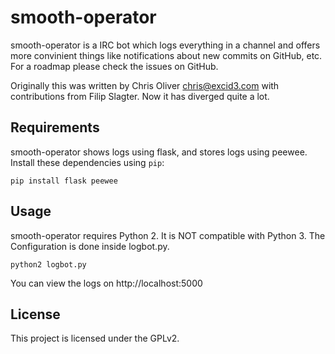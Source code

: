 # smooth-operator

smooth-operator is a IRC bot which logs everything in a channel and offers more convinient things like notifications about new commits on GitHub, etc. For a roadmap please check the issues on GitHub.

Originally this was written by Chris Oliver <chris@excid3.com> with contributions from Filip Slagter. Now it has diverged quite a lot.

## Requirements

smooth-operator shows logs using flask, and stores logs using peewee. Install these dependencies using ``pip``:

    pip install flask peewee

## Usage

smooth-operator requires Python 2. It is NOT compatible with Python 3. The Configuration is done inside logbot.py.

    python2 logbot.py

You can view the logs on http://localhost:5000

## License

This project is licensed under the GPLv2.
